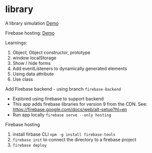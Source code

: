 # library
A library simulation
[Demo](https://zhna123.github.io/library/)

Firebase hosting:
[Demo](https://my-little-library-8e55d.web.app/)

Learnings:
1. Object, Object constructor, prototype
2. window localStorage
3. Show / hide forms
4. Add eventListeners to dynamically generated elements
5. Using data attribute
6. Use class

Add Firebase backend - using branch `firebase-backend`
* Explored using firebase to support backend
* This app adds firebase libraries for version 9 from the CDN.
See: https://firebase.google.com/docs/web/alt-setup?hl=en
* Run app locally `firebase serve --only hosting`

Firebase hosting 
1. install firbase CLI `npm -g install firebase-tools`
2. `firebase init` to connect the directory to a firebase project
3. `firebase deploy`
